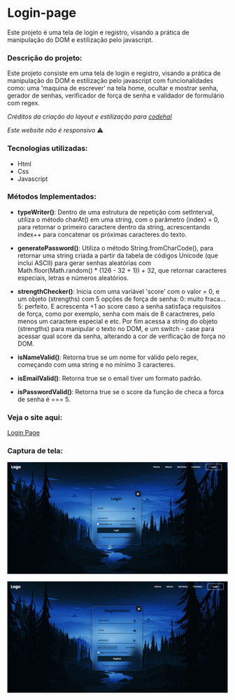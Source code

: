 # Login-page
Este projeto é uma tela de login e registro, visando a prática de manipulação do DOM e estilização pelo javascript.

### Descrição do projeto:
Este projeto consiste em uma tela de login e registro, visando a prática de manipulação do DOM e estilização pelo javascript com funcionalidades como: uma 'maquina de escrever' na tela home, ocultar e mostrar senha, gerador de senhas, verificador de força de senha e validador de formulário com regex.

*Créditos da criação do layout e estilização para [codehal](https://www.youtube.com/@codehal)*

*Este website não é responsivo* ⚠️

### Tecnologias utilizadas:
- Html
- Css
- Javascript

### Métodos Implementados:
- **typeWriter()**: Dentro de uma estrutura de repetição com setInterval, utiliza o método charAt() em uma string, com o parâmetro (index) = 0, para retornar o primeiro caractere dentro da string, acrescentando index++ para concatenar os próximas caracteres do texto.
 
- **generatePassword()**: Utiliza o método String.fromCharCode(), para retornar uma string criada a partir da tabela de códigos Unicode (que inclui ASCII) para gerar senhas aleatórias com Math.floor(Math.random() * (126 - 32 + 1)) + 32, que retornar caracteres especiais, letras e números aleatórios.
 
- **strengthChecker()**: Inicia com uma variável 'score' com o valor = 0, e um objeto (strengths) com 5 opções de força de senha: 0: muito fraca... 5: perfeito. E acrescenta +1 ao score caso a senha satisfaça requisitos de força, como por exemplo, senha com mais de 8 caractreres, pelo menos um caractere especial e etc. Por fim acessa a string do objeto (strengths) para manipular o texto no DOM, e um switch - case para acessar qual score da senha, alterando a cor de verificação de força no DOM.

- **isNameValid()**: Retorna true se um nome for válido pelo regex, começando com uma string e no mínimo 3 caracteres.
- **isEmailValid()**: Retorna true se o email tiver um formato padrão.
- **isPasswordValid()**: Retorna true se o score da função de checa a forca de senha é === 5.

### Veja o site aqui:
[Login Page](https://pabloquirino.github.io/login-page/src/)

### Captura de tela:
![PrintScreen do projeto](/images/login.png) 

 ![PrintScreen do projeto](/images/register.png) 
